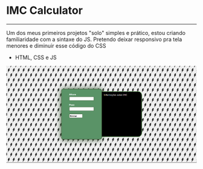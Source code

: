 <h1>IMC Calculator</h1>
<hr>

Um dos meus primeiros projetos "solo" simples e prático, estou criando familiaridade com a sintaxe do JS.
Pretendo deixar responsivo pra tela menores e diminuir esse código do CSS
- HTML, CSS e JS

<img src="css/x.png">
